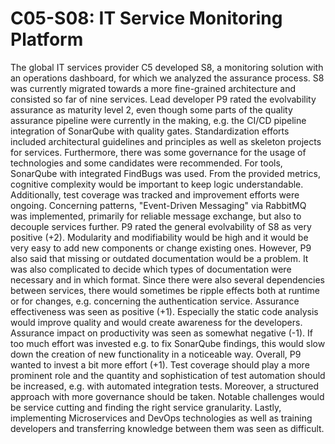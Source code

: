 # C05-S08: IT Service Monitoring Platform

The global IT services provider C5 developed S8, a monitoring solution with an operations dashboard, for which we analyzed the assurance process. S8 was currently migrated towards a more fine-grained architecture and consisted so far of nine services. Lead developer P9 rated the evolvability assurance as maturity level 2, even though some parts of the quality assurance pipeline were currently in the making, e.g. the CI/CD pipeline integration of SonarQube with quality gates. Standardization efforts included architectural guidelines and principles as well as skeleton projects for services. Furthermore, there was some governance for the usage of technologies and some candidates were recommended. For tools, SonarQube with integrated FindBugs was used. From the provided metrics, cognitive complexity would be important to keep logic understandable. Additionally, test coverage was tracked and improvement efforts were ongoing. Concerning patterns, "Event-Driven Messaging" via RabbitMQ was implemented, primarily for reliable message exchange, but also to decouple services further. P9 rated the general evolvability of S8 as very positive (+2). Modularity and modifiability would be high and it would be very easy to add new components or change existing ones. However, P9 also said that missing or outdated documentation would be a problem. It was also complicated to decide which types of documentation were necessary and in which format. Since there were also several dependencies between services, there would sometimes be ripple effects both at runtime or for changes, e.g. concerning the authentication service. Assurance effectiveness was seen as positive (+1). Especially the static code analysis would improve quality and would create awareness for the developers. Assurance impact on productivity was seen as somewhat negative (-1). If too much effort was invested e.g. to fix SonarQube findings, this would slow down the creation of new functionality in a noticeable way. Overall, P9 wanted to invest a bit more effort (+1). Test coverage should play a more prominent role and the quantity and sophistication of test automation should be increased, e.g. with automated integration tests. Moreover, a structured approach with more governance should be taken. Notable challenges would be service cutting and finding the right service granularity. Lastly, implementing Microservices and DevOps technologies as well as training developers and transferring knowledge between them was seen as difficult.
